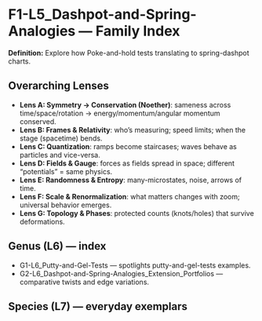 # F1-L5_Dashpot-and-Spring-Analogies — Family Index
**Definition:** Explore how Poke-and-hold tests translating to spring-dashpot charts.

## Overarching Lenses

- **Lens A: Symmetry -> Conservation (Noether)**: sameness across time/space/rotation → energy/momentum/angular momentum conserved.
- **Lens B: Frames & Relativity**: who’s measuring; speed limits; when the stage (spacetime) bends.
- **Lens C: Quantization**: ramps become staircases; waves behave as particles and vice-versa.
- **Lens D: Fields & Gauge**: forces as fields spread in space; different “potentials” = same physics.
- **Lens E: Randomness & Entropy**: many-microstates, noise, arrows of time.
- **Lens F: Scale & Renormalization**: what matters changes with zoom; universal behavior emerges.
- **Lens G: Topology & Phases**: protected counts (knots/holes) that survive deformations.

## Genus (L6) — index
- G1-L6_Putty-and-Gel-Tests — spotlights putty-and-gel-tests examples.
- G2-L6_Dashpot-and-Spring-Analogies_Extension_Portfolios — comparative twists and edge variations.

## Species (L7) — everyday exemplars
